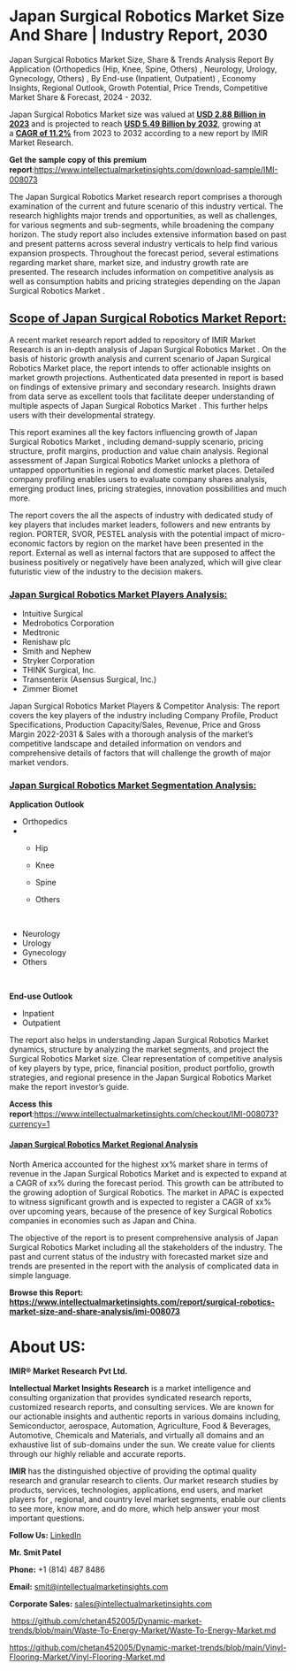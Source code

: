 <h1><span data-teams="true">Japan&nbsp;</span>Surgical Robotics&nbsp;<span data-teams="true">Market Size And Share | Industry Report, 2030<br /></span></h1>
<p>Japan Surgical Robotics Market Size, Share &amp; Trends Analysis Report By Application (Orthopedics (Hip, Knee, Spine, Others) , Neurology, Urology, Gynecology, Others) , By End-use (Inpatient, Outpatient) , Economy Insights, Regional Outlook, Growth Potential, Price Trends, Competitive Market Share &amp; Forecast, 2024 - 2032.</p>
<p>Japan Surgical Robotics Market size was valued at&nbsp;<strong><u>USD 2.88 Billion in 2023</u></strong>&nbsp;and is projected to reach&nbsp;<strong><u>USD 5.49 Billion by 2032</u></strong>, growing at a&nbsp;<strong><u>CAGR of 11.2%</u></strong>&nbsp;from 2023 to 2032 according to a new report by IMIR Market Research.</p>
<p>𝐆𝐞𝐭 𝐭𝐡𝐞 𝐬𝐚𝐦𝐩𝐥𝐞 𝐜𝐨𝐩𝐲 𝐨𝐟 𝐭𝐡𝐢𝐬 𝐩𝐫𝐞𝐦𝐢𝐮𝐦 𝐫𝐞𝐩𝐨𝐫𝐭:<a href="https://www.intellectualmarketinsights.com/download-sample/IMI-008073">https://www.intellectualmarketinsights.com/download-sample/IMI-008073</a>&nbsp;</p>
<p>The Japan Surgical Robotics Market research report comprises a thorough examination of the current and future scenario of this industry vertical. The research highlights major trends and opportunities, as well as challenges, for various segments and sub-segments, while broadening the company horizon. The study report also includes extensive information based on past and present patterns across several industry verticals to help find various expansion prospects. Throughout the forecast period, several estimations regarding market share, market size, and industry growth rate are presented. The research includes information on competitive analysis as well as consumption habits and pricing strategies depending on the Japan Surgical Robotics Market .</p>
<h2><u>Scope of Japan Surgical Robotics Market Report:</u></h2>
<p>A recent market research report added to repository of IMIR Market Research is an in-depth analysis of Japan Surgical Robotics Market . On the basis of historic growth analysis and current scenario of Japan Surgical Robotics Market place, the report intends to offer actionable insights on market growth projections. Authenticated data presented in report is based on findings of extensive primary and secondary research. Insights drawn from data serve as excellent tools that facilitate deeper understanding of multiple aspects of Japan Surgical Robotics Market . This further helps users with their developmental strategy.</p>
<p>This report examines all the key factors influencing growth of Japan Surgical Robotics Market , including demand-supply scenario, pricing structure, profit margins, production and value chain analysis. Regional assessment of Japan Surgical Robotics Market unlocks a plethora of untapped opportunities in regional and domestic market places. Detailed company profiling enables users to evaluate company shares analysis, emerging product lines, pricing strategies, innovation possibilities and much more.</p>
<p>The report covers the all the aspects of industry with dedicated study of key players that includes market leaders, followers and new entrants by region. PORTER, SVOR, PESTEL analysis with the potential impact of micro-economic factors by region on the market have been presented in the report. External as well as internal factors that are supposed to affect the business positively or negatively have been analyzed, which will give clear futuristic view of the industry to the decision makers.</p>
<h3><strong><u>Japan Surgical Robotics Market Players Analysis:</u></strong></h3>
<ul>
<li>Intuitive Surgical</li>
<li>Medrobotics Corporation</li>
<li>Medtronic</li>
<li>Renishaw plc</li>
<li>Smith and Nephew</li>
<li>Stryker Corporation</li>
<li>THINK Surgical, Inc.</li>
<li>Transenterix (Asensus Surgical, Inc.)</li>
<li>Zimmer Biomet</li>
</ul>
<p>Japan Surgical Robotics Market Players &amp; Competitor Analysis: The report covers the key players of the industry including Company Profile, Product Specifications, Production Capacity/Sales, Revenue, Price and Gross Margin 2022-2031 &amp; Sales with a thorough analysis of the market&rsquo;s competitive landscape and detailed information on vendors and comprehensive details of factors that will challenge the growth of major market vendors.</p>
<h3><strong><u>Japan Surgical Robotics Market Segmentation Analysis:</u></strong></h3>
<p><strong>Application&nbsp;</strong><strong>Outlook&nbsp;</strong></p>
<ul>
<li>Orthopedics</li>
<li>
<ul>
<li>
<p>Hip</p>
</li>
<li>
<p>Knee</p>
</li>
<li>
<p>Spine</p>
</li>
<li>
<p>Others</p>
</li>
</ul>
</li>
</ul>
<p>&nbsp;</p>
<ul>
<li>Neurology</li>
<li>Urology</li>
<li>Gynecology</li>
<li>Others</li>
</ul>
<p>&nbsp;</p>
<p><strong>End-use Outlook&nbsp;</strong></p>
<ul>
<li>Inpatient</li>
<li>Outpatient</li>
</ul>
<p>The report also helps in understanding Japan Surgical Robotics Market dynamics, structure by analyzing the market segments, and project the Surgical Robotics&nbsp;Market size. Clear representation of competitive analysis of key players by type, price, financial position, product portfolio, growth strategies, and regional presence in the Japan Surgical Robotics Market make the report investor&rsquo;s guide.</p>
<p>𝐀𝐜𝐜𝐞𝐬𝐬 𝐭𝐡𝐢𝐬 𝐫𝐞𝐩𝐨𝐫𝐭:<a href="https://www.intellectualmarketinsights.com/checkout/IMI-008073?currency=1">https://www.intellectualmarketinsights.com/checkout/IMI-008073?currency=1</a>&nbsp;</p>
<h4><strong><u> Japan Surgical Robotics Market Regional Analysis</u></strong></h4>
<p>North America accounted for the highest xx% market share in terms of revenue in the Japan Surgical Robotics Market and is expected to expand at a CAGR of xx% during the forecast period. This growth can be attributed to the growing adoption of Surgical Robotics. The market in APAC is expected to witness significant growth and is expected to register a CAGR of xx% over upcoming years, because of the presence of key Surgical Robotics companies in economies such as Japan and China.</p>
<p>The objective of the report is to present comprehensive analysis of Japan Surgical Robotics Market including all the stakeholders of the industry. The past and current status of the industry with forecasted market size and trends are presented in the report with the analysis of complicated data in simple language.</p>
<p><strong>Browse this Report:&nbsp; <a href="https://www.intellectualmarketinsights.com/report/surgical-robotics-market-size-and-share-analysis/imi-008073">https://www.intellectualmarketinsights.com/report/surgical-robotics-market-size-and-share-analysis/imi-008073</a>&nbsp;</strong></p>
<h1>About US:</h1>
<p><strong>IMIR&reg; Market Research Pvt Ltd.</strong></p>
<p><strong>Intellectual Market Insights Research</strong> is a market intelligence and consulting organization that provides syndicated research reports, customized research reports, and consulting services. We are known for our actionable insights and authentic reports in various domains including, Semiconductor, aerospace, Automation, Agriculture, Food &amp; Beverages, Automotive, Chemicals and Materials, and virtually all domains and an exhaustive list of sub-domains under the sun. We create value for clients through our highly reliable and accurate reports.</p>
<p><strong>IMIR</strong> has the distinguished objective of providing the optimal quality research and granular research to clients. Our market research studies by products, services, technologies, applications, end users, and market players for , regional, and country level market segments, enable our clients to see more, know more, and do more, which help answer your most important questions.</p>
<p><strong>Follow Us:</strong> <a href="https://in.linkedin.com/company/imir-market-research">LinkedIn</a></p>
<p><strong>Mr. Smit Patel</strong></p>
<p><strong>Phone:</strong> +1 (814) 487 8486</p>
<p><strong>Email:</strong> <a href="mailto:smit@intellectualmarketinsights.com">smit@intellectualmarketinsights.com</a></p>
<p><strong>Corporate Sales:</strong> <a href="mailto:sales@intellectualmarketinsights.com">sales@intellectualmarketinsights.com</a></p>
<p>&nbsp;<a href="https://github.com/chetan452005/Dynamic-market-trends/blob/main/Waste-To-Energy-Market/Waste-To-Energy-Market.md">https://github.com/chetan452005/Dynamic-market-trends/blob/main/Waste-To-Energy-Market/Waste-To-Energy-Market.md</a>&nbsp;</p>
<p><a href="https://github.com/chetan452005/Dynamic-market-trends/blob/main/Vinyl-Flooring-Market/Vinyl-Flooring-Market.md">https://github.com/chetan452005/Dynamic-market-trends/blob/main/Vinyl-Flooring-Market/Vinyl-Flooring-Market.md</a>&nbsp;</p>
<p>&nbsp;</p>
